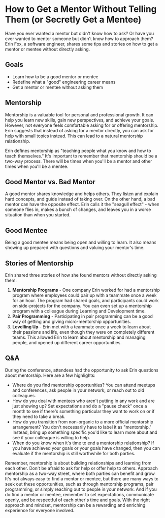 # How to Get a Mentor Without Telling Them (or Secretly Get a Mentee)

Have you ever wanted a mentor but didn't know how to ask? Or have you ever wanted to mentor someone but didn't know how to approach them? Erin Fox, a software engineer, shares some tips and stories on how to get a mentor or mentee without directly asking.

## Goals
- Learn how to be a good mentor or mentee
- Redefine what a "good" engineering career means
- Get a mentor or mentee without asking them

## Mentorship
Mentorship is a valuable tool for personal and professional growth. It can help you learn new skills, gain new perspectives, and achieve your goals. However, not everyone feels comfortable asking for or offering mentorship. Erin suggests that instead of asking for a mentor directly, you can ask for help with small topics instead. This can lead to a natural mentorship relationship.

Erin defines mentorship as "teaching people what you know and how to teach themselves." It's important to remember that mentorship should be a two-way process. There will be times when you'll be a mentor and other times when you'll be a mentee.

## Good Mentor vs. Bad Mentor
A good mentor shares knowledge and helps others. They listen and explain hard concepts, and guide instead of taking over. On the other hand, a bad mentor can have the opposite effect. Erin calls it the "seagull effect" - when someone flies in, makes a bunch of changes, and leaves you in a worse situation than when you started.

## Good Mentee
Being a good mentee means being open and willing to learn. It also means showing up prepared with questions and valuing your mentor's time.

## Stories of Mentorship
Erin shared three stories of how she found mentors without directly asking them:

1. **Mentorship Programs** - One company Erin worked for had a mentorship program where employees could pair up with a teammate once a week for an hour. The program had shared goals, and participants could work on side-projects for the company. You can even set up a mentorship program with a colleague during Learning and Development time.
2. **Pair Programming** - Participating in pair programming can be a good way of getting and giving micro-mentorship opportunities.
3. **Levelling Up** - Erin met with a teammate once a week to learn about their passions and life, even though they were on completely different teams. This allowed Erin to learn about mentorship and managing people, and opened up different career opportunities.

## Q&A
During the conference, attendees had the opportunity to ask Erin questions about mentorship. Here are a few highlights:

- Where do you find mentorship opportunities? You can attend meetups and conferences, ask people in your network, or reach out to old colleagues.
- How do you deal with mentees who aren't putting in any work and are just showing up? Set expectations and do a "pause check" once a month to see if there's something particular they want to work on or if they need to take a break.
- How do you transition from non-organic to a more official mentorship arrangement? You don't necessarily have to label it as "mentorship." Instead, bring up something specific you'd like to learn more about and see if your colleague is willing to help.
- When do you know when it's time to end a mentorship relationship? If you have achieved your goals or your goals have changed, then you can evaluate if the mentorship is still worthwhile for both parties.

Remember, mentorship is about building relationships and learning from each other. Don't be afraid to ask for help or offer help to others. Approach mentorship as a two-way street, where both parties can benefit and grow. It's not always easy to find a mentor or mentee, but there are many ways to seek out these opportunities, such as through mentorship programs, pair programming, or simply reaching out to people in your network. And if you do find a mentor or mentee, remember to set expectations, communicate openly, and be respectful of each other's time and goals. With the right approach and mindset, mentorship can be a rewarding and enriching experience for everyone involved.